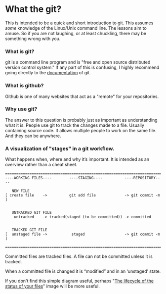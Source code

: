 What the git?
===
This is intended to be a quick and short introduction to git.  This assumes *some* knowledge of the Linux/Unix command line.  The lessons aim to amuse.  So if you are not laughing, or at least chuckling, there may be something wrong with you.

<h3>What is git?</h3>

git is a command line program and is "free and open source distributed version control system."
If any part of this is confusing, I highly recommend going directly to the [documentation](http://git-scm.com/doc) of git.


<h3>What is github?</h3>

Github is one of many websites that act as a "remote" for your repositories.

<h3>Why use git?</h3>
The answer to this question is probably just as important as understanding what it is.
People use git to track the changes made to a file.  Usually containing source code.
It allows multiple people to work on the same file. And they can be anywhere.

<h3>A visualization of "stages" in a git workflow.</h3>

What happens when, where and why it’s important. It is intended as an overview rather than a cheat sheet.

```
============================================================================
----WORKING FILES----        ----STAGING----          ----REPOSITORY----

   NEW FILE
[ create file    ->          git add file             -> git commit -m ]


   UNTRACKED GIT FILE
    untracked    -> tracked(staged (to be committed)) -> committed


   TRACKED GIT FILE
[  unstaged file ->           staged                  -> git commit -m ]

============================================================================
```

Committed files are tracked files.
A file can not be committed unless it is tracked.

When a committed file is changed it is “modified” and in an ‘unstaged’
state.


If you don't find this simple diagram useful, perhaps "[The lifecycle of the status of your files](http://git-scm.com/book/en/v2/Git-Basics-Recording-Changes-to-the-Repository)" image will be more useful.
